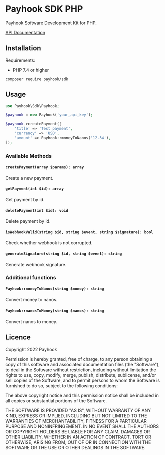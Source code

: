 # Payhook SDK PHP

Payhook Software Development Kit for PHP.

[API Documentation](https://docs.payhook.org)

## Installation

Requirements:

- PHP 7.4 or higher

```shell
composer require payhook/sdk
```

## Usage

```php
use Payhook\Sdk\Payhook;

$payhook = new Payhook('your_api_key');

$payhook->createPayment([
    'title' => 'Test payment',
    'currency' => 'USD',
    'amount' => Payhook::moneyToNanos('12.34'),
]);
```

### Available Methods

#### `createPayment(array $params): array`

Create a new payment.

#### `getPayment(int $id): array`

Get payment by id.

#### `deletePayment(int $id): void`

Delete payment by id.

#### `isWebhookValid(string $id, string $event, string $signature): bool`

Check whether webhook is not corrupted.

#### `generateSignature(string $id, string $event): string`

Generate webhook signature.

### Additional functions

#### `Payhook::moneyToNanos(string $money): string`

Convert money to nanos.

#### `Payhook::nanosToMoney(string $nanos): string`

Convert nanos to money.

## Licence

Copyright 2022 Payhook

Permission is hereby granted, free of charge, to any person obtaining a copy of this software and associated
documentation files (the "Software"), to deal in the Software without restriction, including without limitation the
rights to use, copy, modify, merge, publish, distribute, sublicense, and/or sell copies of the Software, and to permit
persons to whom the Software is furnished to do so, subject to the following conditions:

The above copyright notice and this permission notice shall be included in all copies or substantial portions of the
Software.

THE SOFTWARE IS PROVIDED "AS IS", WITHOUT WARRANTY OF ANY KIND, EXPRESS OR IMPLIED, INCLUDING BUT NOT LIMITED TO THE
WARRANTIES OF MERCHANTABILITY, FITNESS FOR A PARTICULAR PURPOSE AND NONINFRINGEMENT. IN NO EVENT SHALL THE AUTHORS OR
COPYRIGHT HOLDERS BE LIABLE FOR ANY CLAIM, DAMAGES OR OTHER LIABILITY, WHETHER IN AN ACTION OF CONTRACT, TORT OR
OTHERWISE, ARISING FROM, OUT OF OR IN CONNECTION WITH THE SOFTWARE OR THE USE OR OTHER DEALINGS IN THE SOFTWARE.

